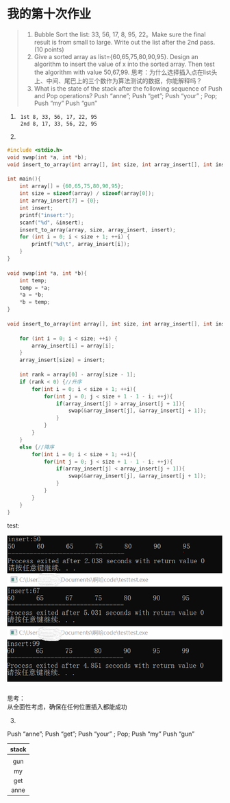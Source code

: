 # **我的第十次作业**

>1. Bubble Sort the list: 33, 56, 17, 8, 95, 22。Make sure the final result is
from small to large.
Write out the list after the 2nd pass. (10 points)
>2. Give a sorted array as list={60,65,75,80,90,95}. Design an algorithm to
insert the value of x into the sorted array. Then test the algorithm with
value 50,67,99.
思考：为什么选择插入点在list头上、中间、尾巴上的三个数作为算法测试的数据，你能解释吗？
>3. What is the state of the stack after the following sequence of Push and
Pop operations?
Push “anne”; Push “get”; Push “your” ; Pop; Push “my” Push “gun” 

1. 
        1st 8, 33, 56, 17, 22, 95
        2nd 8, 17, 33, 56, 22, 95


2. 
```c
#include <stdio.h>
void swap(int *a, int *b);
void insert_to_array(int array[], int size, int array_insert[], int insert);

int main(){
	int array[] = {60,65,75,80,90,95};
	int size = sizeof(array) / sizeof(array[0]);
	int array_insert[7] = {0};
	int insert;
	printf("insert:");
	scanf("%d", &insert);
	insert_to_array(array, size, array_insert, insert);
	for (int i = 0; i < size + 1; ++i) {
		printf("%d\t", array_insert[i]);
	}
}

void swap(int *a, int *b){
	int temp;
	temp = *a;
	*a = *b;
	*b = temp;
}

void insert_to_array(int array[], int size, int array_insert[], int insert) {
	
	for (int i = 0; i < size; ++i) {
		array_insert[i] = array[i];
	}
	array_insert[size] = insert;

	int rank = array[0] - array[size - 1];
	if (rank < 0) {//升序
		for(int i = 0; i < size + 1; ++i){
			for(int j = 0; j < size + 1 - 1 - i; ++j){
				if(array_insert[j] > array_insert[j + 1]){
					swap(&array_insert[j], &array_insert[j + 1]);
				}
			}
		}
	}
	else {//降序
		for(int i = 0; i < size + 1; ++i){
			for(int j = 0; j < size + 1 - 1 - i; ++j){
				if(array_insert[j] < array_insert[j + 1]){
					swap(&array_insert[j], &array_insert[j + 1]);
				}
			}
		}
	}
}
```

test:

![](images\hw10-2.png)

思考：  
从全面性考虑，确保在任何位置插入都能成功

3. 
Push “anne”; Push “get”; Push “your” ; Pop; Push “my” Push “gun” 

| stack |
| :---: |
|       |
|  gun  |
|  my   |
|  get  |
| anne  |



